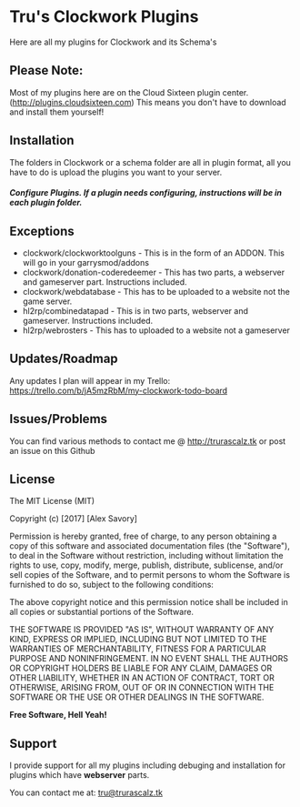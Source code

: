 Tru's Clockwork Plugins
=========

Here are all my plugins for Clockwork and its Schema's


Please Note:
--------------
Most of my plugins here are on the Cloud Sixteen plugin center. (http://plugins.cloudsixteen.com) This means you don't have to download and install them yourself!

Installation
--------------

The folders in Clockwork or a schema folder are all in plugin format, all you have to do is upload the plugins you want to your server.

##### Configure Plugins. If a plugin needs configuring, instructions will be in each plugin folder.


Exceptions 
--------------
* clockwork/clockworktoolguns - This is in the form of an ADDON. This will go in your garrysmod/addons
* clockwork/donation-coderedeemer - This has two parts, a webserver and gameserver part. Instructions included.
* clockwork/webdatabase - This has to be uploaded to a website not the game server.
* hl2rp/combinedatapad - This is in two parts, webserver and gameserver. Instructions included.
* hl2rp/webrosters - This has to uploaded to a website not a gameserver

Updates/Roadmap
--------------

Any updates I plan will appear in my Trello: https://trello.com/b/jA5mzRbM/my-clockwork-todo-board

Issues/Problems
--------------

You can find various methods to contact me @ http://trurascalz.tk or post an issue on this Github

License
----

The MIT License (MIT)

Copyright (c) [2017] [Alex Savory]

Permission is hereby granted, free of charge, to any person obtaining a copy
of this software and associated documentation files (the "Software"), to deal
in the Software without restriction, including without limitation the rights
to use, copy, modify, merge, publish, distribute, sublicense, and/or sell
copies of the Software, and to permit persons to whom the Software is
furnished to do so, subject to the following conditions:

The above copyright notice and this permission notice shall be included in all
copies or substantial portions of the Software.

THE SOFTWARE IS PROVIDED "AS IS", WITHOUT WARRANTY OF ANY KIND, EXPRESS OR
IMPLIED, INCLUDING BUT NOT LIMITED TO THE WARRANTIES OF MERCHANTABILITY,
FITNESS FOR A PARTICULAR PURPOSE AND NONINFRINGEMENT. IN NO EVENT SHALL THE
AUTHORS OR COPYRIGHT HOLDERS BE LIABLE FOR ANY CLAIM, DAMAGES OR OTHER
LIABILITY, WHETHER IN AN ACTION OF CONTRACT, TORT OR OTHERWISE, ARISING FROM,
OUT OF OR IN CONNECTION WITH THE SOFTWARE OR THE USE OR OTHER DEALINGS IN THE
SOFTWARE.


**Free Software, Hell Yeah!**

Support
----
I provide support for all my plugins including debuging and installation for plugins which have **webserver** parts.

You can contact me at: tru@trurascalz.tk


    
